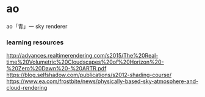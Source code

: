 # ao
ao「青」一 sky renderer

### learning resources

http://advances.realtimerendering.com/s2015/The%20Real-time%20Volumetric%20Cloudscapes%20of%20Horizon%20-%20Zero%20Dawn%20-%20ARTR.pdf
https://blog.selfshadow.com/publications/s2012-shading-course/
https://www.ea.com/frostbite/news/physically-based-sky-atmosphere-and-cloud-rendering
